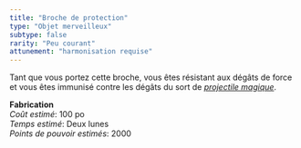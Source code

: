 ```yaml
---
title: "Broche de protection"
type: "Objet merveilleux"
subtype: false
rarity: "Peu courant"
attunement: "harmonisation requise"
---
```

Tant que vous portez cette broche, vous êtes résistant aux dégâts de force et vous êtes immunisé contre les dégâts du sort de [_projectile magique_](/grimoire/projectile-magique/).

**Fabrication**  
*Coût estimé*: 100 po    
*Temps estimé*: Deux lunes  
*Points de pouvoir estimés*: 2000  
